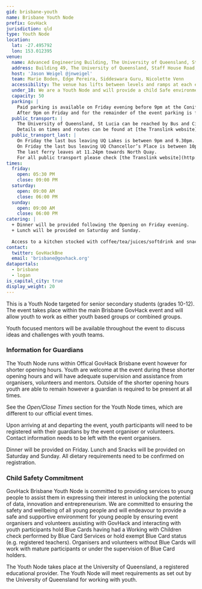 ```yaml
---
gid: brisbane-youth
name: Brisbane Youth Node
prefix: GovHack
jurisdiction: qld
type: Youth Node
location:
  lat: -27.495792
  lon: 153.012395
venue:
  name: Advanced Engineering Building, The University of Queensland, St Lucia
  address: Building 49, The University of Queensland, Staff House Road, St Lucia QLD 4072
  host: 'Jason Weigel @jnweigel'
  team: Marie Boden, Edge Pereira, Siddeswara Guru, Nicolette Venn
  accessibility: The venue has lifts between levels and ramps at each entrance.
  under_18: We are a Youth Node and will provide a child Safe environment - Guardians must ensure safety to and from events
  capacity: 50
  parking: |
    Paid parking is available on Friday evening before 9pm at the Conifer Knoll carpark (98D) or on Sir William Macgregor Drive. Parking is $5 per day.
    After 9pm on Friday and for the remainder of the event parking is free. [Map of Conifer Knoll Carpark](https://www.google.com.au/maps/place/98D,+St+Lucia+QLD+4067/@-27.4993894,153.0159301,17z/data=!3m1!4b1!4m5!3m4!1s0x6b915a7924330791:0x8bb5375caf6cd7!8m2!3d-27.4993525!4d153.018182)
  public_transport: |
    The University of Queensland, St Lucia can be reached by Bus and CityCat. There are two stops which can be used UQ Chancellor’s Place and UQ Lakes for buses and for the CityCat the stop is UQ St Lucia ferry terminal. The UQ Lakes and UQ St Lucia ferry terminal have easier access to the event venue.
    Details on times and routes can be found at [the Translink website](http://translink.com.au/).
  public_transport_last: |
    On Friday the last bus leaving UQ Lakes is between 9pm and 9.30pm. On the weekend the last bus leaving UQ Lakes is between 5.30pm and 6pm.
    On Friday the last bus leaving UQ Chancellor’s Place is between 10pm and midnight depending on destination. On the weekend the last bus leaving UQ Chancellor’s Place is between 8pm and midnight depending on destination.
    The last ferry leaves at 11.24pm towards North Quay.
    For all public transport please check [the Translink website](http://translink.com.au) for your particular service and what time the last call is.
times:
  friday:
    open: 05:30 PM
    close: 09:00 PM
  saturday:
    open: 09:00 AM
    close: 06:00 PM
  sunday:
    open: 09:00 AM
    close: 06:00 PM
catering: |
  + Dinner will be provided following the Opening on Friday evening.
  + Lunch will be provided on Saturday and Sunday.
  
  Access to a kitchen stocked with coffee/tea/juices/softdrink and snacks will be available outside standard meals.
contact:
  twitter: GovHackBne
  email: 'brisbane@govhack.org'
dataportals:
  - brisbane
  - logan
is_capital_city: true
display_weight: 20
---
```


This is a Youth Node targeted for senior secondary students (grades 10-12). The event takes place within the main Brisbane GovHack event and will allow youth to work as either youth based groups or combined groups.

Youth focused mentors will be available throughout the event to discuss ideas and challenges with youth teams.

### Information for Guardians

The Youth Node runs within Offical GovHack Brisbane event however for shorter opening hours. Youth are welcome at the event during these shorter opening hours and will have adequate supervision and assistance from organisers, volunteers and mentors. Outside of the shorter opening hours youth are able to remain however a guardian is required to be present at all times.

See the _Open/Close Times_ section for the Youth Node times, which are different to our official event times.

Upon arriving at and departing the event, youth participants will need to be registered with their guardians by the event organiser or volunteers. Contact information needs to be left with the event organisers.

Dinner will be provided on Friday. Lunch and Snacks will be provided on Saturday and Sunday. All dietary requirements need to be confirmed on registration.

### Child Safety Commitment

GovHack Brisbane Youth Node is committed to providing services to young people to assist them in expressing their interest in unlocking the potential of data, innovation and entrepreneurism. We are committed to ensuring the safety and wellbeing of all young people and will endeavour to provide a safe and supportive environment for young people by ensuring event organisers and volunteers assisting with GovHack and interacting with youth participants hold Blue Cards having had a Working with Children check performed by Blue Card Services or hold exempt Blue Card status (e.g. registered teachers). Organisers and volunteers without Blue Cards will work with mature participants or under the supervision of Blue Card holders.

The Youth Node takes place at the University of Queensland, a registered educational provider. The Youth Node will meet requirements as set out by the University of Queensland for working with youth.